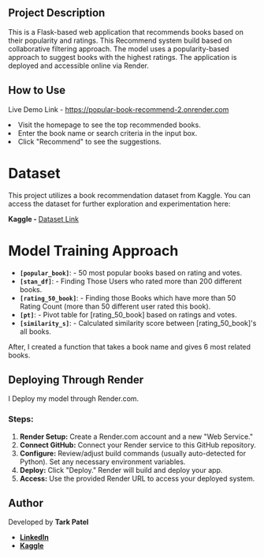 
   <section>
        <h1>Project Description</h1>
        <p>This is a Flask-based web application that recommends books based on their popularity and ratings. This Recommend system build based on collaborative filtering approach. The model uses a popularity-based approach to suggest books with the highest ratings. The application is deployed and accessible online via Render.</p>
    </section>
    <!-- Section 2: How to Use -->
    <section>
        <h1>How to Use</h1>
        <p>Live Demo Link - <a href="https://popular-book-recommend-2.onrender.com" target="_blank">https://popular-book-recommend-2.onrender.com</a></p>
        <li>Visit the homepage to see the top recommended books.</li>
         <li>Enter the book name or search criteria in the input box.</li>
         <li>Click "Recommend" to see the suggestions.</li>
    </section>
    <!-- Section 3: Project Structure -->

   
  <h1>Dataset</h1>

<p>This project utilizes a book recommendation dataset from Kaggle. You can access the dataset for further exploration and experimentation here:</p>

<p> 
   <b>Kaggle - </b> <a href="https://www.kaggle.com/datasets/arashnic/book-recommendation-dataset"> Dataset Link</a>
</p>

 </section>
   <h1>Model Training Approach</h1>
        <ul>
            <li><code><strong>[popular_book]</strong></code>: - 50 most popular books based on rating and votes.</li>
            <li><code><strong>[stan_df]</strong></code>: - Finding Those Users who rated more than 200 different books.</li>
            <li><code><strong>[rating_50_book]</strong></code>: - Finding those Books which have more than 50 Rating Count (more than 50 different user rated this book).</li>
            <li><code><strong>[pt]</strong></code>: - Pivot table for [rating_50_book] based on ratings and votes.</li>
            <li><code><strong>[similarity_s]</strong></code>: - Calculated similarity score between [rating_50_book]'s all books.</li>
        </ul>
        <p>After, I created a function that takes a book name and gives 6 most related books.</p>

      
  </section>
    <!-- Section 5: Deploying -->
    <section>
        <h1>Deploying Through Render</h1>
        
  <p>I Deploy my model through Render.com.</p>

  <h3>Steps:</h3>
  <ol>
    <li><strong>Render Setup:</strong> Create a Render.com account and a new "Web Service."</li>
    <li><strong>Connect GitHub:</strong> Connect your Render service to this GitHub repository.</li>
    <li><strong>Configure:</strong> Review/adjust build commands (usually auto-detected for Python). Set any necessary environment variables.</li>
    <li><strong>Deploy:</strong> Click "Deploy." Render will build and deploy your app.</li>
    <li><strong>Access:</strong> Use the provided Render URL to access your deployed system.</li>
  </ol>
    </section>
    <!-- Section 6: Author -->
    <section>
        <h1>Author</h1>
        <p>Developed by <b><a</b>Tark Patel<a/></a></b>
        <ul>
          <li><b><a href="https://www.linkedin.com/in/tarkpatel">LinkedIn</a></b></li>
          <li><b><a href="https://www.kaggle.com/tarkpatel">Kaggle</a></b></li>
        </ul>

    
</body>
</html>
